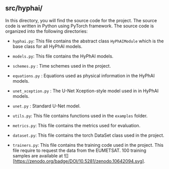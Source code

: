## src/hyphai/

In this directory, you will find the source code for the project. The source code is written in Python using PyTorch framework. The source code is organized into the following directories:

  * `hyphai.py`: This file contains the abstract class `HyPhAIModule` which is the base class for all HyPhAI models.

  * `models.py`: This file contains the HyPhAI models.

  * `schemes.py` : Time schemes used in the project.

  * `equations.py` : Equations used as physical information in the HyPhAI models.

  * `unet_xception.py` : The U-Net Xception-style model used in in HyPhAI models.

  * `unet.py` : Standard U-Net model.

  * `utils.py`: This file contains functions used in the `examples` folder.

  * `metrics.py`: This file contains the metrics used for evaluation.

  * `dataset.py`: This file contains the torch DataSet class used in the project.

  * `trainers.py`: This file contains the training code used in the project. This file require to request the data from the EUMETSAT. 100 training samples are available at ![][https://zenodo.org/badge/DOI/10.5281/zenodo.10642094.svg].